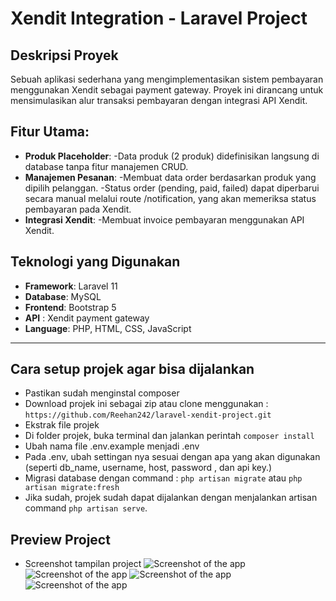 # Xendit Integration - Laravel Project

## Deskripsi Proyek
Sebuah aplikasi sederhana yang mengimplementasikan sistem pembayaran menggunakan Xendit sebagai payment gateway. Proyek ini dirancang untuk mensimulasikan alur transaksi pembayaran dengan integrasi API Xendit.

## Fitur Utama:
- **Produk Placeholder**:
    -Data produk (2 produk) didefinisikan langsung di database tanpa fitur manajemen CRUD.
- **Manajemen Pesanan**:
    -Membuat data order berdasarkan produk yang dipilih pelanggan.
    -Status order (pending, paid, failed) dapat diperbarui secara manual melalui route /notification, yang akan memeriksa status pembayaran pada Xendit.
- **Integrasi Xendit**:
    -Membuat invoice pembayaran menggunakan API Xendit.

## Teknologi yang Digunakan
- **Framework**: Laravel 11
- **Database**: MySQL
- **Frontend**: Bootstrap 5
- **API** : Xendit payment gateway
- **Language**: PHP, HTML, CSS, JavaScript

---

## Cara setup projek agar bisa dijalankan
- Pastikan sudah menginstal composer 
- Download projek ini sebagai zip atau clone menggunakan :
  ```https://github.com/Reehan242/laravel-xendit-project.git```
- Ekstrak file projek
- Di folder projek, buka terminal dan jalankan perintah ```composer install```
- Ubah nama file .env.example menjadi .env
- Pada .env, ubah settingan nya sesuai dengan apa yang akan digunakan (seperti db_name, username, host, password , dan api key.)
- Migrasi database dengan command : ```php artisan migrate``` atau ```php artisan migrate:fresh```
- Jika sudah, projek sudah dapat dijalankan dengan menjalankan artisan command ```php artisan serve```.

## Preview Project
- Screenshot tampilan project
![Screenshot of the app](preview_images/preview4.png "Home")
![Screenshot of the app](preview_images/preview1.png "Checkout Address Form")
![Screenshot of the app](preview_images/preview2.png "Xendit Payment Page")
![Screenshot of the app](preview_images/preview3.png "Xendit Payment Page 2")

